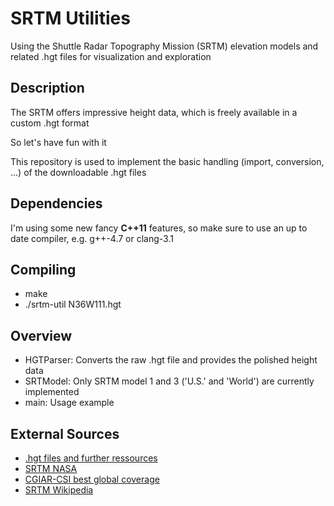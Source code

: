 SRTM Utilities
==============

Using the Shuttle Radar Topography Mission (SRTM) elevation models and related .hgt files for visualization and exploration


Description
-----------

The SRTM offers impressive height data, which is freely available in a custom .hgt format

So let's have fun with it

This repository is used to implement the basic handling (import, conversion, ...) of the downloadable .hgt files


Dependencies
------------

I'm using some new fancy __C++11__ features, so make sure to use an up to date compiler, e.g. g++-4.7 or clang-3.1


Compiling
---------

  * make
  * ./srtm-util N36W111.hgt


Overview
--------

  * HGTParser: Converts the raw .hgt file and provides the polished height data
  * SRTModel: Only SRTM model 1 and 3 ('U.S.' and 'World') are currently implemented
  * main: Usage example


External Sources
----------------

  * [.hgt files and further ressources](http://dds.cr.usgs.gov/srtm/)
  * [SRTM NASA](http://www2.jpl.nasa.gov/srtm/)
  * [CGIAR-CSI best global coverage](http://srtm.csi.cgiar.org/SELECTION/inputCoord.asp)
  * [SRTM Wikipedia](https://en.wikipedia.org/wiki/SRTM)

